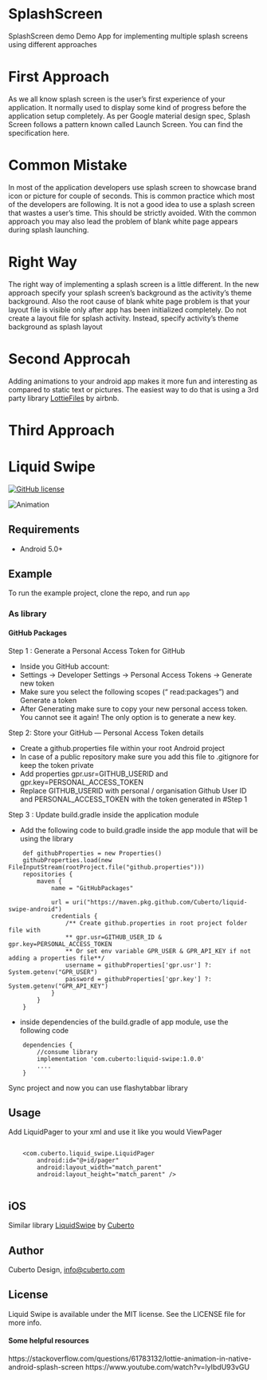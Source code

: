 # SplashScreen
 SplashScreen demo
 Demo App for implementing multiple splash screens using different approaches
 
 # First Approach
As we all know splash screen is the user’s first experience of your application. It normally used to display some kind of progress before the application setup completely. As per Google material design spec, Splash Screen follows a pattern known called Launch Screen. You can find the specification here.
# Common Mistake
In most of the application developers use splash screen to showcase brand icon or picture for couple of seconds. This is common practice which most of the developers are following. It is not a good idea to use a splash screen that wastes a user’s time. This should be strictly avoided.
With the common approach you may also lead the problem of blank white page appears during splash launching.
# Right Way
The right way of implementing a splash screen is a little different. In the new approach specify your splash screen’s background as the activity’s theme background.
Also the root cause of blank white page problem is that your layout file is visible only after app has been initialized completely.
Do not create a layout file for splash activity. Instead, specify activity’s theme background as splash layout

# Second Approcah 
Adding animations to your android app makes it more fun and interesting as compared to static text or pictures. The easiest way to do that is using a 3rd party library  [LottieFiles](https://lottiefiles.com/blog/working-with-lottie/getting-started-with-lottie-animations-in-android-app) by airbnb.

# Third Approach
# Liquid Swipe

[![GitHub license](https://img.shields.io/badge/license-MIT-lightgrey.svg)](https://raw.githubusercontent.com/Cuberto/flashy-tabbar-android/master/LICENSE)

![Animation](https://raw.githubusercontent.com/Cuberto/liquid-swipe/master/Screenshots/animation.gif)

## Requirements

- Android 5.0+

## Example

To run the example project, clone the repo, and run `app`

### As library

#### GitHub Packages

Step 1 : Generate a Personal Access Token for GitHub
- Inside you GitHub account:
- Settings -> Developer Settings -> Personal Access Tokens -> Generate new token
- Make sure you select the following scopes (“ read:packages”) and Generate a token
- After Generating make sure to copy your new personal access token. You cannot see it again! The only option is to generate a new key.

Step 2: Store your GitHub — Personal Access Token details
- Create a github.properties file within your root Android project
- In case of a public repository make sure you add this file to .gitignore for keep the token private
- Add properties gpr.usr=GITHUB_USERID and gpr.key=PERSONAL_ACCESS_TOKEN
- Replace GITHUB_USERID with personal / organisation Github User ID and PERSONAL_ACCESS_TOKEN with the token generated in #Step 1

Step 3 : Update build.gradle inside the application module
- Add the following code to build.gradle inside the app module that will be using the library
```
    def githubProperties = new Properties()
    githubProperties.load(new FileInputStream(rootProject.file("github.properties")))
    repositories {
        maven {
            name = "GitHubPackages"

            url = uri("https://maven.pkg.github.com/Cuberto/liquid-swipe-android")
            credentials {
                /** Create github.properties in root project folder file with     
                ** gpr.usr=GITHUB_USER_ID & gpr.key=PERSONAL_ACCESS_TOKEN 
                ** Or set env variable GPR_USER & GPR_API_KEY if not adding a properties file**/
                username = githubProperties['gpr.usr'] ?: System.getenv("GPR_USER")
                password = githubProperties['gpr.key'] ?: System.getenv("GPR_API_KEY")
            }
        }
    }
```
- inside dependencies of the build.gradle of app module, use the following code
```
    dependencies {
        //consume library
        implementation 'com.cuberto:liquid-swipe:1.0.0'
        ....
    }
```
Sync project and now you can use flashytabbar library

## Usage

Add LiquidPager to your xml and use it like you would ViewPager

```

    <com.cuberto.liquid_swipe.LiquidPager
        android:id="@+id/pager"
        android:layout_width="match_parent"
        android:layout_height="match_parent" />
        
```

## iOS

Similar library [LiquidSwipe](https://github.com/Cuberto/liquid-swipe) by [Cuberto](https://github.com/Cuberto)

## Author

Cuberto Design, info@cuberto.com

## License

Liquid Swipe is available under the MIT license. See the LICENSE file for more info.

 <H4>Some helpful resources</H4>  
 https://stackoverflow.com/questions/61783132/lottie-animation-in-native-android-splash-screen
 https://www.youtube.com/watch?v=lyIbdU93vGU




